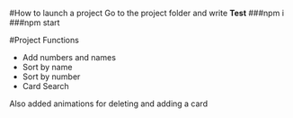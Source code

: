 #How to launch a project
Go to the project folder and write <b>Test</b>
###npm i
###npm start

#Project Functions
* Add numbers and names
* Sort by name
* Sort by number
* Card Search

Also added animations for deleting and adding a card
